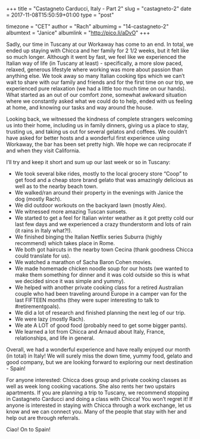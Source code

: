 +++
title = "Castagneto Carducci, Italy - Part 2"
slug = "castagneto-2"
date = 2017-11-08T15:50:59+01:00
type = "post"

timezone = "CET"
author = "Rach"
albumimg = "14-castagneto-2"
albumtext = "Janice"
albumlink = "http://pico.li/aDvO"
+++

Sadly, our time in Tuscany at our Workaway has come to an end. In total, we ended up staying with Chicca and her family for 2 1/2 weeks, but it felt like so much longer. Although it went by fast, we feel like we experienced the Italian way of life (in Tuscany at least) - specifically, a more slow paced, relaxed, generous lifestyle where working was more about passion than anything else. We took away so many Italian cooking tips which we can’t wait to share with our family and friends and for the first time on our trip, we experienced pure relaxation (we had a little too much time on our hands). What started as an out of our comfort zone, somewhat awkward situation where we constantly asked what we could do to help, ended with us feeling at home, and knowing our tasks and way around the house.

Looking back, we witnessed the kindness of complete strangers welcoming us into their home, including us in family dinners, giving us a place to stay, trusting us, and taking us out for several gelatos and coffees. We couldn’t have asked for better hosts and a wonderful first experience using Workaway, the bar has been set pretty high. We hope we can reciprocate if and when they visit California.

I’ll try and keep it short and sum up our last week or so in Tuscany:

  * We took several bike rides, mostly to the local grocery store “Coop” to get food and a cheap store brand gelato that was amazingly delicious as well as to the nearby beach town.
  * We walked/ran around their property in the evenings with Janice the dog (mostly Rach).
  * We did outdoor workouts on the backyard lawn (mostly Alex).
  * We witnessed more amazing Tuscan sunsets.
  * We started to get a feel for Italian winter weather as it got pretty cold our last few days and we experienced a crazy thunderstorm and lots of rain (it rains in Italy what?!).
  * We finished binging the Italian Netflix series Suburra (highly recommend) which takes place in Rome.
  * We both got haircuts in the nearby town Cecina (thank goodness Chicca could translate for us).
  * We watched a marathon of Sacha Baron Cohen movies.
  * We made homemade chicken noodle soup for our hosts (we wanted to make them something for dinner and it was cold outside so this is what we decided since it was simple and yummy).
  * We helped with another private cooking class for a retired Australian couple who had been traveling around Europe in a camper van for the last FIFTEEN months (they were super interesting to talk to #retirementgoals).
  * We did a lot of research and finished planning the next leg of our trip.
  * We were lazy (mostly Rach).
  * We ate A LOT of good food (probably need to get some bigger pants).
  * We learned a lot from Chicca and Arnaud about Italy, France, relationships, and life in general.

Overall, we had a wonderful experience and have really enjoyed our month (in total) in Italy! We will surely miss the down time, yummy food, gelato and good company, but we are looking forward to exploring our next destination - Spain!

For anyone interested: Chicca does group and private cooking classes as well as week long cooking vacations. She also rents her two upstairs apartments. If you are planning a trip to Tuscany, we recommend stopping in Castagneto Carducci and doing a class with Chicca! You won’t regret it! If anyone is interested in staying with Chicca through a work exchange, let us know and we can connect you. Many of the people that stay with her and help out are through referrals.

Ciao! On to Spain!

